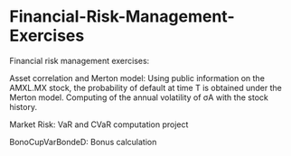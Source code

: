 # Financial-Risk-Management-Exercises
Financial risk management exercises: 

  Asset correlation and Merton model: 
  Using public information on the AMXL.MX stock, the probability of default at time T is obtained under the Merton model. Computing of the annual volatility of σA with the stock history.

  Market Risk: VaR and CVaR computation project

  BonoCupVarBondeD: Bonus calculation
